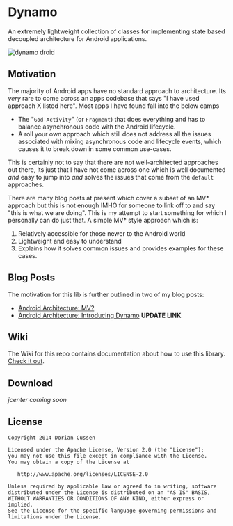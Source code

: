 # Dynamo

An extremely lightweight collection of classes for implementing state based decoupled architecture for Android applications.

<img src="https://github.com/doridori/Dynamo/blob/master/gfx/DynamoDroid.png" alt="dynamo droid"/>

Motivation
----------

The majority of Android apps have no standard approach to architecture. Its _very_ rare to come across an apps codebase that says "I have used approach X listed here". Most apps I have found fall into the below camps

- The "`God-Activity`" (or `Fragment`) that does everything and has to balance asynchronous code with the Android lifecycle.
- A roll your own approach which still does not address all the issues associated with mixing asynchronous code and lifecycle events, which causes it to break down in some common use-cases.

This is certainly not to say that there are not well-architected approaches out there, its just that I have not come across one which is well documented _and_ easy to jump into _and_ solves the issues that come from the `default` approaches. 

There are many blog posts at present which cover a subset of an MV* approach but this is not enough IMHO for someone to link off to and say "this is what we are doing". This is my attempt to start something for which I personally can do just that. A simple MV* style approach which is:

1) Relatively accessible for those newer to the Android world 
2) Lightweight and easy to understand
3) Explains how it solves common issues and provides examples for these cases.

Blog Posts
----------

The motivation for this lib is further outlined in two of my blog posts:

- [Android Architecture: MV?](http://doridori.github.io/Android-Architecture-MV%3F/)
- [Android Architecture: Introducing Dynamo](http://doridori.github.io/) **UPDATE LINK**

Wiki
----

The Wiki for this repo contains documentation about how to use this library. [Check it out](https://github.com/doridori/Dynamo/wiki).

Download
--------

_jcenter coming soon_

License
--------

    Copyright 2014 Dorian Cussen

    Licensed under the Apache License, Version 2.0 (the "License");
    you may not use this file except in compliance with the License.
    You may obtain a copy of the License at

       http://www.apache.org/licenses/LICENSE-2.0

    Unless required by applicable law or agreed to in writing, software
    distributed under the License is distributed on an "AS IS" BASIS,
    WITHOUT WARRANTIES OR CONDITIONS OF ANY KIND, either express or implied.
    See the License for the specific language governing permissions and
    limitations under the License.
